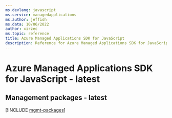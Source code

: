 ```yaml
---
ms.devlang: javascript
ms.service: managedapplications
ms.author: jeffish
ms.data: 10/06/2022
author: xirzec
ms.topic: reference
title: Azure Managed Applications SDK for JavaScript
description: Reference for Azure Managed Applications SDK for JavaScript
---
```

# Azure Managed Applications SDK for JavaScript - latest

## Management packages - latest
[!INCLUDE [mgmt-packages](managed-applications-mgmt-index.md)]